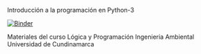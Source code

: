 Introducción a la programación en Python-3

[![Binder](https://mybinder.org/badge_logo.svg)](https://mybinder.org/v2/gh/programacionUdec/Logica-y-Programacion/master)

Materiales del curso Lógica y Programación Ingenieria Ambiental Universidad de Cundinamarca

